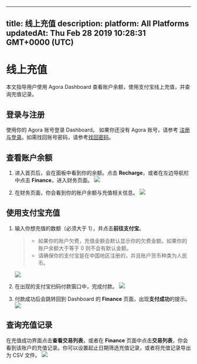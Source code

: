 
---
title: 线上充值
description: 
platform: All Platforms
updatedAt: Thu Feb 28 2019 10:28:31 GMT+0000 (UTC)
---
# 线上充值
本文指导用户使用 Agora Dashboard 查看账户余额，使用支付宝线上充值，并查询充值记录。

## 登录与注册
使用你的 Agora 账号登录 Dashboard。
如果你还没有 Agora 账号，请参考 [注册与登录](../../cn/Agora%20Platform/sign_in_and_sign_up.md)。如需找回账号密码，请参考[找回密码](../../cn/Agora%20Platform/sign_in_and_sign_up.md)。

## 查看账户余额
1. 进入首页后，会在面板中看到你的余额。点击 **Recharge**，或者在左边导航栏中点击 **Finance**，进入财务页面。
   ![](https://web-cdn.agora.io/docs-files/1550824229379)
	 
2. 在财务页面，你会看到你的账户余额与充值相关信息。
   ![](https://web-cdn.agora.io/docs-files/1550826764427)

## 使用支付宝充值
1. 输入你想充值的数额（必须大于 1），并点击**前往支付宝**。

   > - 如果你的账户欠费，充值金额会默认显示你的欠费金额。如果你的账户余额大于等于 0 则不会有默认金额。
   > - 请确保你的支付宝是在中国地区注册的，并且账户货币种类为人民币。

   ![](https://web-cdn.agora.io/docs-files/1550826935969)

2. 在出现的支付宝扫码付款窗口中，完成付款。
	 ![](https://web-cdn.agora.io/docs-files/1551064500601)


3. 付款成功后会跳转回到 Dashboard 的 **Finance** 页面，出现**支付成功**的提示。
   ![](https://web-cdn.agora.io/docs-files/1550827610067)

## 查询充值记录
在充值成功界面点击**查看交易列表**，或者在 **Finance** 页面中点击**交易列表**，你会看到该账户的充值记录。你可以设置起止日期筛选充值记录，或者将充值记录导出为 CSV 文件。
![](https://web-cdn.agora.io/docs-files/1550827894397)
